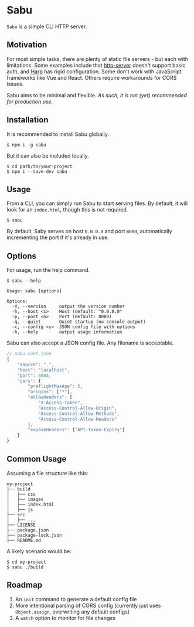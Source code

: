 # Sabu

`Sabu` is a simple CLI HTTP server.

## Motivation

For most simple tasks, there are plenty of static
file servers - but each with limitations. Some examples
include that [http-server](https://github.com/indexzero/http-server)
doesn't support basic auth, and [Harp](http://harpjs.com) has rigid
configuration. Some don't work with JavaScript frameworks like
Vue and React. Others require workarounds for CORS issues.

Sabu aims to be minimal and flexible. _As such, it is not (yet)
recommended for production use._

## Installation

It is recommended to install Sabu globally.

```shell
$ npm i -g sabu
```

But it can also be included locally.

```shell
$ cd path/to/your-project
$ npm i --save-dev sabu
```

## Usage

From a CLI, you can simply run Sabu to start serving files. By default,
it will look for an `index.html`, though this is not required.

```shell
$ sabu
```

By default, Saby serves on host `0.0.0.0` and port `8080`, automatically
incrementing the port if it's already in use.

## Options

For usage, run the help command.

```shell
$ sabu --help

Usage: sabu [options]

Options:
  -V, --version     output the version number
  -h, --host <s>    Host (default: "0.0.0.0"
  -p, --port <n>    Port (default: 8080)
  -q, --quiet       Quiet startup (no console output)
  -c, --config <s>  JSON config file with options
  -h, --help        output usage information
```

Sabu can also accept a JSON config file. Any filename is acceptable.

```javascript
// sabu.conf.json
{
    "source": ".",
    "host": "localhost",
    "port": 8084,
    "cors": {
        "preflightMaxAge": 5,
        "origins": ["*"],
        "allowHeaders": [
            "X-Access-Token",
            "Access-Control-Allow-Origin",
            "Access-Control-Allow-Methods",
            "Access-Control-Allow-Headers"
        ],
        "exposeHeaders": ["API-Token-Expiry"]
    }
}
```

## Common Usage

Assuming a file structure like this:

```
my-project
├── build
│   ├── css
│   ├── images
│   ├── index.html
│   ├── js
├── src
│   ├── ...
├── LICENSE
├── package.json
├── package-lock.json
├── README.md
```

A likely scenario would be:

```shell
$ cd my-project
$ sabu ./build
```

## Roadmap

1. An `init` command to generate a default config file
2. More intentional parsing of CORS config (currently just uses `Object.assign`, overwriting any default configs)
3. A `watch` option to monitor for file changes
